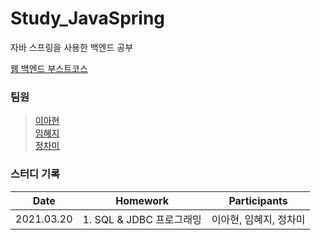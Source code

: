 # Study_JavaSpring
자바 스프링을 사용한 백엔드 공부

[웹 백엔드 부스트코스](https://www.boostcourse.org/web326)

### 팀원
> [이아현](https://github.com/LAH1203/Study_JavaSpring/tree/main/lah1203)<br>
> [임혜지](https://github.com/LAH1203/Study_JavaSpring/tree/main/hyeji1221)<br>
> [정차미](https://github.com/LAH1203/Study_JavaSpring/tree/main/lasilla20)

### 스터디 기록
| Date | Homework | Participants |
| --- | :---: | --- |
| 2021.03.20 | 1. SQL & JDBC 프로그래밍 | 이아현, 임혜지, 정차미 |
